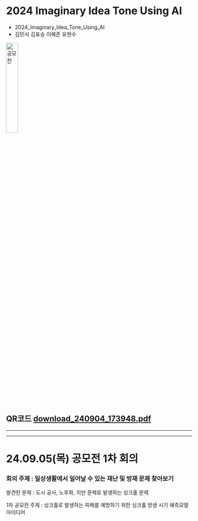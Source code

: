 # 2024 Imaginary Idea Tone Using AI
- 2024_Imaginary_Idea_Tone_Using_AI
- 김민서 김표승 이혜준 유현수

<img src="https://github.com/user-attachments/assets/4e96d671-9780-4457-88f0-c59b08885bdf" alt="공모전" width="25%" height="25%">

## QR코드 [download_240904_173948.pdf](https://github.com/user-attachments/files/16922382/download_240904_173948.pdf) ##

---------------------------------
---------------------------------
# 24.09.05(목) 공모전 1차 회의
### 회의 주제 : 일상생활에서 일어날 수 있는 재난 및 방재 문제 찾아보기 ###

발견한 문제 : 도시 공사, 노후화, 지반 문제로 발생하는 싱크홀 문제

1차 공모전 주제 : 싱크홀로 발생하는 피해를 예방하기 위한 싱크홀 방생 시기 예측모델 아이디어
  

